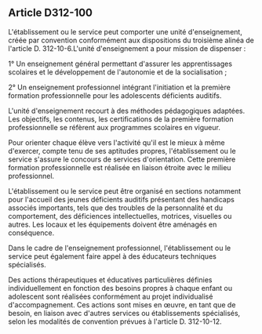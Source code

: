 ## Article D312-100


L'établissement ou le service peut comporter une unité d'enseignement, créée par convention conformément
aux dispositions du troisième alinéa de l'article D. 312-10-6.L'unité d'enseignement a pour mission de
dispenser :

1° Un enseignement général permettant d'assurer les apprentissages scolaires et le développement de
l'autonomie et de la socialisation ;

2° Un enseignement professionnel intégrant l'initiation et la première formation professionnelle pour les
adolescents déficients auditifs.

L'unité d'enseignement recourt à des méthodes pédagogiques adaptées. Les objectifs, les contenus, les
certifications de la première formation professionnelle se réfèrent aux programmes scolaires en vigueur.

Pour orienter chaque élève vers l'activité qu'il est le mieux à même d'exercer, compte tenu de ses aptitudes
propres, l'établissement ou le service s'assure le concours de services d'orientation. Cette première formation
professionnelle est réalisée en liaison étroite avec le milieu professionnel.

L'établissement ou le service peut être organisé en sections notamment pour l'accueil des jeunes déficients
auditifs présentant des handicaps associés importants, tels que des troubles de la personnalité et du
comportement, des déficiences intellectuelles, motrices, visuelles ou autres. Les locaux et les équipements
doivent être aménagés en conséquence.

Dans le cadre de l'enseignement professionnel, l'établissement ou le service peut également faire appel à des
éducateurs techniques spécialisés.

Des actions thérapeutiques et éducatives particulières définies individuellement en fonction des
besoins propres à chaque enfant ou adolescent sont réalisées conformément au projet individualisé
d'accompagnement. Ces actions sont mises en œuvre, en tant que de besoin, en liaison avec d'autres services
ou établissements spécialisés, selon les modalités de convention prévues à l'article D. 312-10-12.

